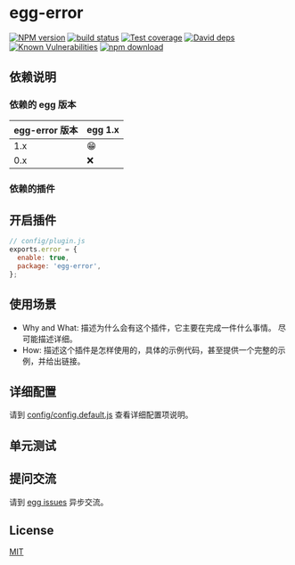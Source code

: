 # egg-error

[![NPM version][npm-image]][npm-url]
[![build status][travis-image]][travis-url]
[![Test coverage][codecov-image]][codecov-url]
[![David deps][david-image]][david-url]
[![Known Vulnerabilities][snyk-image]][snyk-url]
[![npm download][download-image]][download-url]

[npm-image]: https://img.shields.io/npm/v/egg-error.svg?style=flat-square
[npm-url]: https://npmjs.org/package/egg-error
[travis-image]: https://img.shields.io/travis/eggjs/egg-error.svg?style=flat-square
[travis-url]: https://travis-ci.org/eggjs/egg-error
[codecov-image]: https://img.shields.io/codecov/c/github/eggjs/egg-error.svg?style=flat-square
[codecov-url]: https://codecov.io/github/eggjs/egg-error?branch=master
[david-image]: https://img.shields.io/david/eggjs/egg-error.svg?style=flat-square
[david-url]: https://david-dm.org/eggjs/egg-error
[snyk-image]: https://snyk.io/test/npm/egg-error/badge.svg?style=flat-square
[snyk-url]: https://snyk.io/test/npm/egg-error
[download-image]: https://img.shields.io/npm/dm/egg-error.svg?style=flat-square
[download-url]: https://npmjs.org/package/egg-error

<!--
Description here.
-->

## 依赖说明

### 依赖的 egg 版本

egg-error 版本 | egg 1.x
--- | ---
1.x | 😁
0.x | ❌

### 依赖的插件
<!--

如果有依赖其它插件，请在这里特别说明。如

- security
- multipart

-->

## 开启插件

```js
// config/plugin.js
exports.error = {
  enable: true,
  package: 'egg-error',
};
```

## 使用场景

- Why and What: 描述为什么会有这个插件，它主要在完成一件什么事情。
尽可能描述详细。
- How: 描述这个插件是怎样使用的，具体的示例代码，甚至提供一个完整的示例，并给出链接。

## 详细配置

请到 [config/config.default.js](config/config.default.js) 查看详细配置项说明。

## 单元测试

<!-- 描述如何在单元测试中使用此插件，例如 schedule 如何触发。无则省略。-->

## 提问交流

请到 [egg issues](https://github.com/eggjs/egg/issues) 异步交流。

## License

[MIT](LICENSE)
